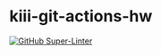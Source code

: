 # kiii-git-actions-hw
[![GitHub Super-Linter](https://github.com/emastojanovska/kiii-git-actions-hw/workflows/Lint%20Code%20Base/badge.svg)](https://github.com/marketplace/actions/super-linter)

